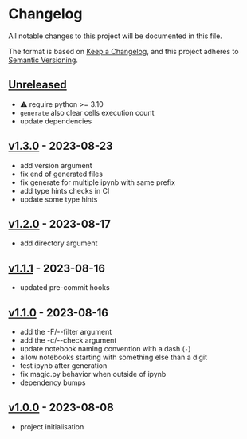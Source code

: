 # Changelog

All notable changes to this project will be documented in this file.

The format is based on [Keep a Changelog](https://keepachangelog.com/en/1.0.0/),
and this project adheres to [Semantic Versioning](https://semver.org/spec/v2.0.0.html).

## [Unreleased]

- :warning: require python >= 3.10
- `generate` also clear cells execution count
- update dependencies

## [v1.3.0] - 2023-08-23

- add version argument
- fix end of generated files
- fix generate for multiple ipynb with same prefix
- add type hints checks in CI
- update some type hints

## [v1.2.0] - 2023-08-17

- add directory argument

## [v1.1.1] - 2023-08-16

- updated pre-commit hooks

## [v1.1.0] - 2023-08-16

- add the -F/--filter argument
- add the -c/--check argument
- update notebook naming convention with a dash (`-`)
- allow notebooks starting with something else than a digit
- test ipynb after generation
- fix magic.py behavior when outside of ipynb
- dependency bumps

## [v1.0.0] - 2023-08-08

- project initialisation

[Unreleased]: https://github.com/gepetto/gepetuto/compare/v1.3.0...main
[v1.3.0]: https://github.com/cmake-wheel/cmeel/compare/v1.2.0...v1.3.0
[v1.2.0]: https://github.com/cmake-wheel/cmeel/compare/v1.1.1...v1.2.0
[v1.1.1]: https://github.com/cmake-wheel/cmeel/compare/v1.1.0...v1.1.1
[v1.1.0]: https://github.com/cmake-wheel/cmeel/compare/v1.0.0...v1.1.0
[v1.0.0]: https://github.com/cmake-wheel/cmeel/releases/tag/v1.0.0
